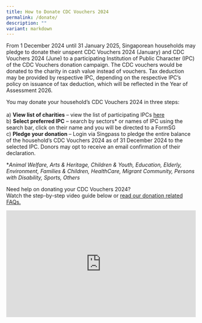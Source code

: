 ```yaml
---
title: How to Donate CDC Vouchers 2024
permalink: /donate/
description: ""
variant: markdown
---
```

From 1 December 2024 until 31 January 2025, Singaporean households may pledge to donate their unspent CDC Vouchers 2024 (January) and CDC Vouchers 2024 (June) to a participating Institution of Public Character (IPC) of the CDC Vouchers donation campaign.  The CDC vouchers would be donated to the charity in cash value instead of vouchers. Tax deduction may be provided by respective  IPC, depending on the respective IPC’s policy on issuance of tax deduction, which will be reflected in the Year of Assessment 2026. 

You may donate your household’s CDC Vouchers 2024 in three steps:<br><br>
a)	**View list of charities** – view the list of participating IPCs [here](/donation-of-vouchers/)<br>
b)	**Select preferred IPC** – search by sectors* or names of IPC using the search bar, click on their name and you will be directed to a FormSG<br>
c)	**Pledge your donation** – Login via Singpass to pledge the entire balance of the household’s CDC Vouchers 2024 as of 31 December 2024 to the selected IPC. Donors may opt to receive an email confirmation of their declaration.

**Animal Welfare, Arts &amp; Heritage, Children &amp; Youth, Education, Elderly, Environment, Families &amp; Children, HealthCare, Migrant Community, Persons with Disability, Sports, Others*

Need help on donating your CDC Vouchers 2024?<br>
Watch the step-by-step video guide below or [read our donation related FAQs.](/donate/faq/)

<style>
 .youtubecontainer {
    position: relative;
    width: 100%;
    height: 0;
    padding-bottom: 56.25%;
}
.youtubevideo {
    position: absolute;
    top: 0;
    left: 0;
    width: 100%;
    height: 100%;
}
</style>

<div class="youtubecontainer">
<iframe class="youtubevideo" src="https://www.youtube.com/embed/_Q9rMVSUhcI?si=lBBT70L1Oa39T7On" title="YouTube video player" frameborder="0" allow="accelerometer; autoplay; clipboard-write; encrypted-media; gyroscope; picture-in-picture" allowfullscreen=""></iframe>
	</div>